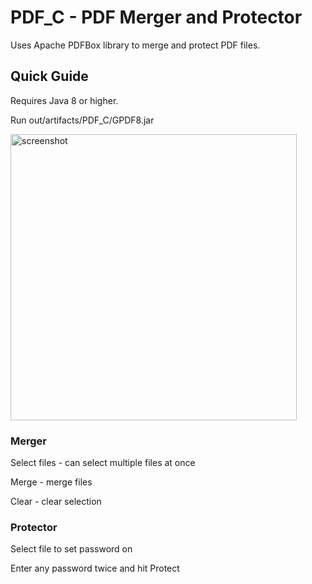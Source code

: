 # PDF_C - PDF Merger and Protector
Uses Apache PDFBox library to merge and protect PDF files.

## Quick Guide
Requires Java 8 or higher.

Run out/artifacts/PDF_C/GPDF8.jar

<img width="458" alt="screenshot" src="https://user-images.githubusercontent.com/49102436/64917698-a5054700-d79b-11e9-805f-7a96b7a39270.png">

### Merger
Select files - can select multiple files at once

Merge - merge files

Clear - clear selection

### Protector
Select file to set password on

Enter any password twice and hit Protect
